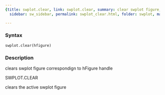 ```yaml
---
{title: swplot.clear, link: swplot.clear, summary: clear swplot figure, keywords: sample,
  sidebar: sw_sidebar, permalink: swplot_clear.html, folder: swplot, mathjax: 'true'}

---
```


### Syntax

`swplot.clear(hfigure)`

### Description

clears swplot figure correspondign to hFigure handle
 
SWPLOT.CLEAR
 
clears the active swplot figure

